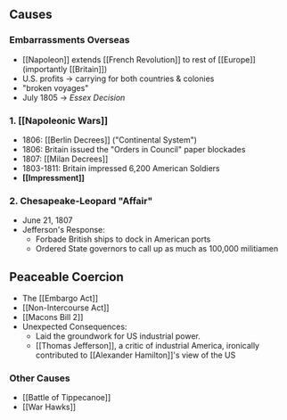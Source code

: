 ## Causes
### Embarrassments Overseas
- [[Napoleon]] extends [[French Revolution]] to rest of [[Europe]] (importantly [[Britain]])
- U.S. profits $\to$ carrying for both countries & colonies
- "broken voyages"
- July 1805 $\to$ *Essex Decision*
### 1. [[Napoleonic Wars]]
- 1806: [[Berlin Decrees]] ("Continental System")
- 1806: Britain issued the "Orders in Council" paper blockades
- 1807: [[Milan Decrees]]
- 1803-1811: Britain impressed 6,200 American Soldiers
- **[[Impressment]]**
### 2. Chesapeake-Leopard "Affair"
- June 21, 1807
- Jefferson's Response:
	- Forbade British ships to dock in American ports
	- Ordered State governors to call up as much as 100,000 militiamen
## Peaceable Coercion
- The [[Embargo Act]]
- [[Non-Intercourse Act]]
- [[Macons Bill 2]]
- Unexpected Consequences:
	- Laid the groundwork for US industrial power.
	- [[Thomas Jefferson]], a critic of industrial America, ironically contributed to [[Alexander Hamilton]]'s view of the US
### Other Causes
- [[Battle of Tippecanoe]]
- [[War Hawks]]